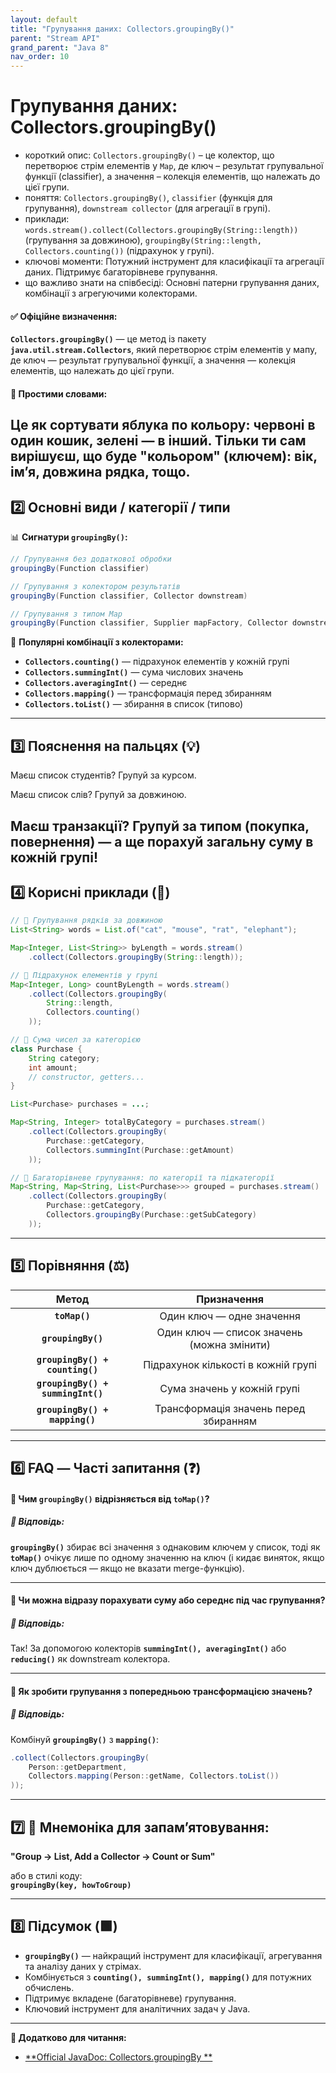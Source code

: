 ```yaml
---
layout: default
title: "Групування даних: Collectors.groupingBy()"
parent: "Stream API"
grand_parent: "Java 8"
nav_order: 10
---
```


# Групування даних: Collectors.groupingBy()

* короткий опис: `Collectors.groupingBy()` – це колектор, що перетворює стрім елементів у `Map`, де ключ – результат
  групувальної функції (classifier), а значення – колекція елементів, що належать до цієї групи.
* поняття: `Collectors.groupingBy()`, `classifier` (функція для групування), `downstream collector` (для агрегації в
  групі).
* приклади: `words.stream().collect(Collectors.groupingBy(String::length))` (групування за довжиною),
  `groupingBy(String::length, Collectors.counting())` (підрахунок у групі).
* ключові моменти: Потужний інструмент для класифікації та агрегації даних. Підтримує багаторівневе групування.
* що важливо знати на співбесіді: Основні патерни групування даних, комбінації з агрегуючими колекторами.

#### **✅ Офіційне визначення:**

**`Collectors.groupingBy()`** — це метод із пакету **`java.util.stream.Collectors`**, який перетворює стрім елементів у
мапу, де ключ — результат групувальної функції, а значення — колекція елементів, що належать до цієї групи.

#### **🧠 Простими словами:**

Це як сортувати яблука по кольору: червоні в один кошик, зелені — в інший. Тільки ти сам вирішуєш, що буде "кольором" (ключем): вік, ім’я, довжина рядка, тощо.
---

## **2️⃣ Основні види / категорії / типи**

📊 **Сигнатури `groupingBy()`:**


```java
// Групування без додаткової обробки
groupingBy(Function classifier)

// Групування з колектором результатів
groupingBy(Function classifier, Collector downstream)

// Групування з типом Map
groupingBy(Function classifier, Supplier mapFactory, Collector downstream)
```
📌 **Популярні комбінації з колекторами:**

* **`Collectors.counting()`** — підрахунок елементів у кожній групі
* **`Collectors.summingInt()`** — сума числових значень
* **`Collectors.averagingInt()`** — середнє
* **`Collectors.mapping()`** — трансформація перед збиранням
* **`Collectors.toList()`** — збирання в список (типово)

---

## **3️⃣ Пояснення на пальцях (💡)**

Маєш список студентів? Групуй за курсом.

Маєш список слів? Групуй за довжиною.

Маєш транзакції? Групуй за типом (покупка, повернення) — а ще порахуй загальну суму в кожній групі\!
---

## **4️⃣ Корисні приклади (🧪)**


```java
// 📌 Групування рядків за довжиною
List<String> words = List.of("cat", "mouse", "rat", "elephant");

Map<Integer, List<String>> byLength = words.stream()
    .collect(Collectors.groupingBy(String::length));
```

```java
// 🔢 Підрахунок елементів у групі
Map<Integer, Long> countByLength = words.stream()
    .collect(Collectors.groupingBy(
        String::length,
        Collectors.counting()
    ));
```

```java
// 💸 Сума чисел за категорією
class Purchase {
    String category;
    int amount;
    // constructor, getters...
}

List<Purchase> purchases = ...;

Map<String, Integer> totalByCategory = purchases.stream()
    .collect(Collectors.groupingBy(
        Purchase::getCategory,
        Collectors.summingInt(Purchase::getAmount)
    ));
```

```java
// 🎯 Багаторівневе групування: по категорії та підкатегорії
Map<String, Map<String, List<Purchase>>> grouped = purchases.stream()
    .collect(Collectors.groupingBy(
        Purchase::getCategory,
        Collectors.groupingBy(Purchase::getSubCategory)
    ));
```
---

## **5️⃣ Порівняння (⚖️)**

|               Метод               |                Призначення                 |
|:---------------------------------:|:------------------------------------------:|
|           **`toMap()`**           |         Один ключ — одне значення          |
|        **`groupingBy()`**         | Один ключ — список значень (можна змінити) |
|  **`groupingBy() + counting()`**  |    Підрахунок кількості в кожній групі     |
| **`groupingBy() + summingInt()`** |        Сума значень у кожній групі         |
|  **`groupingBy() + mapping()`**   |   Трансформація значень перед збиранням    |

---

## **6️⃣ FAQ — Часті запитання (❓)**

#### **🔹 Чим `groupingBy()` відрізняється від `toMap()`?**

##### **💬 Відповідь:**

**`groupingBy()`** збирає всі значення з однаковим ключем у список, тоді як **`toMap()`** очікує лише по одному значенню
на ключ (і кидає виняток, якщо ключ дублюється — якщо не вказати merge-функцію).

---

#### **🔹 Чи можна відразу порахувати суму або середнє під час групування?**

##### **💬 Відповідь:**

Так\! За допомогою колекторів **`summingInt(), averagingInt()`** або **`reducing()`** як downstream колектора.

---

#### **🔹 Як зробити групування з попередньою трансформацією значень?**

##### **💬 Відповідь:**

Комбінуй **`groupingBy()`** з **`mapping()`**:

```java
.collect(Collectors.groupingBy(
    Person::getDepartment,
    Collectors.mapping(Person::getName, Collectors.toList())
));
```
---

## **7️⃣ 🧠 Мнемоніка для запам’ятовування:**

**"Group → List, Add a Collector → Count or Sum"**

або в стилі коду:  
**`groupingBy(key, howToGroup)`**

---

## **8️⃣ Підсумок (🟩)**

* **`groupingBy()`** — найкращий інструмент для класифікації, агрегування та аналізу даних у стрімах.
* Комбінується з **`counting(), summingInt(), mapping()`** для потужних обчислень.
* Підтримує вкладене (багаторівневе) групування.
* Ключовий інструмент для аналітичних задач у Java.

---

**🔗 Додатково для читання:**

* [**Official JavaDoc: Collectors.groupingBy
  **](https://docs.oracle.com/javase/8/docs/api/java/util/stream/Collectors.html#groupingBy-java.util.function.Function-)